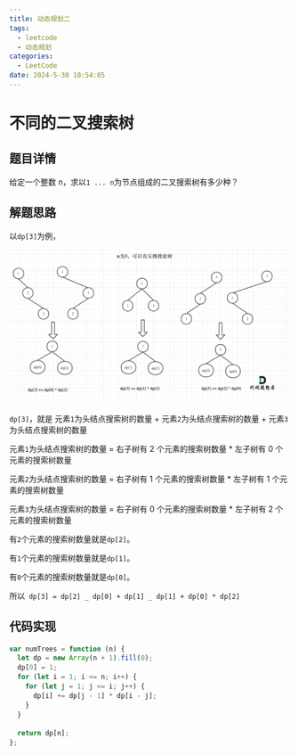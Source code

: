 ```yaml
---
title: 动态规划二
tags:
  - leetcode
  - 动态规划
categories:
  - LeetCode
date: 2024-5-30 10:54:05
---
```


<!-- @format -->

# 不同的二叉搜索树

## 题目详情

给定一个整数 n，求以`1 ... n`为节点组成的二叉搜索树有多少种？

## 解题思路

以`dp[3]`为例，

![二叉搜索树](../images/blog-2024-05-30-15-33-06.png)

`dp[3]`，就是 元素`1`为头结点搜索树的数量 + 元素`2`为头结点搜索树的数量 + 元素`3`为头结点搜索树的数量

元素`1`为头结点搜索树的数量 = 右子树有 2 个元素的搜索树数量 \* 左子树有 0 个元素的搜索树数量

元素`2`为头结点搜索树的数量 = 右子树有 1 个元素的搜索树数量 \* 左子树有 1 个元素的搜索树数量

元素`3`为头结点搜索树的数量 = 右子树有 0 个元素的搜索树数量 \* 左子树有 2 个元素的搜索树数量

有`2`个元素的搜索树数量就是`dp[2]`。

有`1`个元素的搜索树数量就是`dp[1]`。

有`0`个元素的搜索树数量就是`dp[0]`。

所以` dp[3] = dp[2] _ dp[0] + dp[1] _ dp[1] + dp[0] * dp[2]`

## 代码实现

```js
var numTrees = function (n) {
  let dp = new Array(n + 1).fill(0);
  dp[0] = 1;
  for (let i = 1; i <= n; i++) {
    for (let j = 1; j <= i; j++) {
      dp[i] += dp[j - 1] * dp[i - j];
    }
  }

  return dp[n];
};
```

<!-- @format -->
